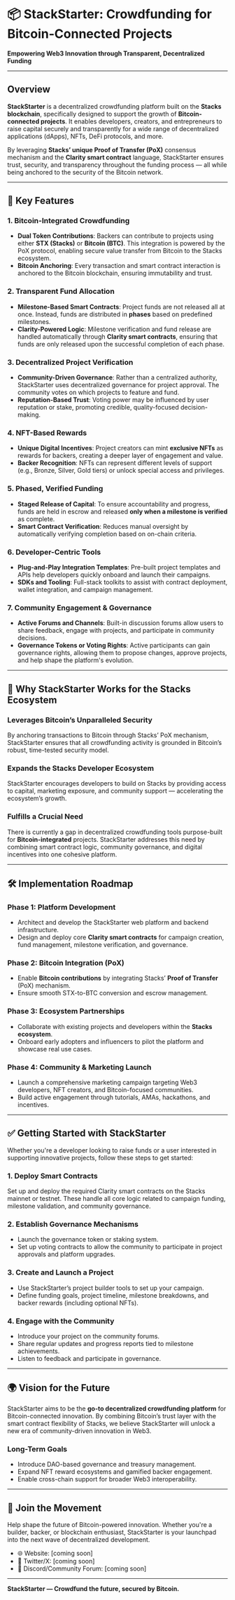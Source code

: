 # 📦 StackStarter: Crowdfunding for Bitcoin-Connected Projects

**Empowering Web3 Innovation through Transparent, Decentralized Funding**

---

## Overview

**StackStarter** is a decentralized crowdfunding platform built on the **Stacks blockchain**, specifically designed to support the growth of **Bitcoin-connected projects**. It enables developers, creators, and entrepreneurs to raise capital securely and transparently for a wide range of decentralized applications (dApps), NFTs, DeFi protocols, and more.

By leveraging **Stacks’ unique Proof of Transfer (PoX)** consensus mechanism and the **Clarity smart contract** language, StackStarter ensures trust, security, and transparency throughout the funding process — all while being anchored to the security of the Bitcoin network.

---

## 🔑 Key Features

### 1. Bitcoin-Integrated Crowdfunding

* **Dual Token Contributions**: Backers can contribute to projects using either **STX (Stacks)** or **Bitcoin (BTC)**. This integration is powered by the PoX protocol, enabling secure value transfer from Bitcoin to the Stacks ecosystem.
* **Bitcoin Anchoring**: Every transaction and smart contract interaction is anchored to the Bitcoin blockchain, ensuring immutability and trust.

### 2. Transparent Fund Allocation

* **Milestone-Based Smart Contracts**: Project funds are not released all at once. Instead, funds are distributed in **phases** based on predefined milestones.
* **Clarity-Powered Logic**: Milestone verification and fund release are handled automatically through **Clarity smart contracts**, ensuring that funds are only released upon the successful completion of each phase.

### 3. Decentralized Project Verification

* **Community-Driven Governance**: Rather than a centralized authority, StackStarter uses decentralized governance for project approval. The community votes on which projects to feature and fund.
* **Reputation-Based Trust**: Voting power may be influenced by user reputation or stake, promoting credible, quality-focused decision-making.

### 4. NFT-Based Rewards

* **Unique Digital Incentives**: Project creators can mint **exclusive NFTs** as rewards for backers, creating a deeper layer of engagement and value.
* **Backer Recognition**: NFTs can represent different levels of support (e.g., Bronze, Silver, Gold tiers) or unlock special access and privileges.

### 5. Phased, Verified Funding

* **Staged Release of Capital**: To ensure accountability and progress, funds are held in escrow and released **only when a milestone is verified** as complete.
* **Smart Contract Verification**: Reduces manual oversight by automatically verifying completion based on on-chain criteria.

### 6. Developer-Centric Tools

* **Plug-and-Play Integration Templates**: Pre-built project templates and APIs help developers quickly onboard and launch their campaigns.
* **SDKs and Tooling**: Full-stack toolkits to assist with contract deployment, wallet integration, and campaign management.

### 7. Community Engagement & Governance

* **Active Forums and Channels**: Built-in discussion forums allow users to share feedback, engage with projects, and participate in community decisions.
* **Governance Tokens or Voting Rights**: Active participants can gain governance rights, allowing them to propose changes, approve projects, and help shape the platform's evolution.

---

## 🚀 Why StackStarter Works for the Stacks Ecosystem

### Leverages Bitcoin’s Unparalleled Security

By anchoring transactions to Bitcoin through Stacks’ PoX mechanism, StackStarter ensures that all crowdfunding activity is grounded in Bitcoin’s robust, time-tested security model.

### Expands the Stacks Developer Ecosystem

StackStarter encourages developers to build on Stacks by providing access to capital, marketing exposure, and community support — accelerating the ecosystem’s growth.

### Fulfills a Crucial Need

There is currently a gap in decentralized crowdfunding tools purpose-built for **Bitcoin-integrated** projects. StackStarter addresses this need by combining smart contract logic, community governance, and digital incentives into one cohesive platform.

---

## 🛠 Implementation Roadmap

### Phase 1: Platform Development

* Architect and develop the StackStarter web platform and backend infrastructure.
* Design and deploy core **Clarity smart contracts** for campaign creation, fund management, milestone verification, and governance.

### Phase 2: Bitcoin Integration (PoX)

* Enable **Bitcoin contributions** by integrating Stacks’ **Proof of Transfer** (PoX) mechanism.
* Ensure smooth STX-to-BTC conversion and escrow management.

### Phase 3: Ecosystem Partnerships

* Collaborate with existing projects and developers within the **Stacks ecosystem**.
* Onboard early adopters and influencers to pilot the platform and showcase real use cases.

### Phase 4: Community & Marketing Launch

* Launch a comprehensive marketing campaign targeting Web3 developers, NFT creators, and Bitcoin-focused communities.
* Build active engagement through tutorials, AMAs, hackathons, and incentives.

---

## ✅ Getting Started with StackStarter

Whether you're a developer looking to raise funds or a user interested in supporting innovative projects, follow these steps to get started:

### 1. Deploy Smart Contracts

Set up and deploy the required Clarity smart contracts on the Stacks mainnet or testnet. These handle all core logic related to campaign funding, milestone validation, and community governance.

### 2. Establish Governance Mechanisms

* Launch the governance token or staking system.
* Set up voting contracts to allow the community to participate in project approvals and platform upgrades.

### 3. Create and Launch a Project

* Use StackStarter’s project builder tools to set up your campaign.
* Define funding goals, project timeline, milestone breakdowns, and backer rewards (including optional NFTs).

### 4. Engage with the Community

* Introduce your project on the community forums.
* Share regular updates and progress reports tied to milestone achievements.
* Listen to feedback and participate in governance.

---

## 🌍 Vision for the Future

StackStarter aims to be the **go-to decentralized crowdfunding platform** for Bitcoin-connected innovation. By combining Bitcoin’s trust layer with the smart contract flexibility of Stacks, we believe StackStarter will unlock a new era of community-driven innovation in Web3.

### Long-Term Goals

* Introduce DAO-based governance and treasury management.
* Expand NFT reward ecosystems and gamified backer engagement.
* Enable cross-chain support for broader Web3 interoperability.

---

## 📩 Join the Movement

Help shape the future of Bitcoin-powered innovation. Whether you're a builder, backer, or blockchain enthusiast, StackStarter is your launchpad into the next wave of decentralized development.

* 🌐 Website: \[coming soon]
* 📣 Twitter/X: \[coming soon]
* 💬 Discord/Community Forum: \[coming soon]

---

**StackStarter — Crowdfund the future, secured by Bitcoin.**

